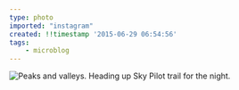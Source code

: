 ```yaml
---
type: photo
imported: "instagram"
created: !!timestamp '2015-06-29 06:54:56'
tags:
    - microblog
---
```

![Peaks and valleys. Heading up Sky Pilot trail for the night.](/media/images/photos/2015/06/e2e1d1fd278d6f562d063d8f69b6f54a.jpg)

